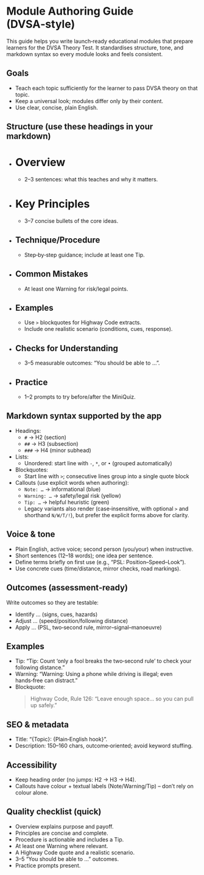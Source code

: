 # Module Authoring Guide (DVSA‑style)

This guide helps you write launch‑ready educational modules that prepare learners for the DVSA Theory Test. It standardises structure, tone, and markdown syntax so every module looks and feels consistent.

## Goals
- Teach each topic sufficiently for the learner to pass DVSA theory on that topic.
- Keep a universal look; modules differ only by their content.
- Use clear, concise, plain English.

## Structure (use these headings in your markdown)
- # Overview
  - 2–3 sentences: what this teaches and why it matters.
- # Key Principles
  - 3–7 concise bullets of the core ideas.
- ## Technique/Procedure
  - Step‑by‑step guidance; include at least one Tip.
- ## Common Mistakes
  - At least one Warning for risk/legal points.
- ## Examples
  - Use `>` blockquotes for Highway Code extracts.
  - Include one realistic scenario (conditions, cues, response).
- ## Checks for Understanding
  - 3–5 measurable outcomes: “You should be able to …”.
- ## Practice
  - 1–2 prompts to try before/after the MiniQuiz.

## Markdown syntax supported by the app
- Headings:
  - `#` → H2 (section)
  - `##` → H3 (subsection)
  - `###` → H4 (minor subhead)
- Lists:
  - Unordered: start line with `-`, `*`, or `•` (grouped automatically)
- Blockquotes:
  - Start line with `>`; consecutive lines group into a single quote block
- Callouts (use explicit words when authoring):
  - `Note: …` → informational (blue)
  - `Warning: …` → safety/legal risk (yellow)
  - `Tip: …` → helpful heuristic (green)
  - Legacy variants also render (case‑insensitive, with optional `>` and shorthand `N/W/T/!`), but prefer the explicit forms above for clarity.

## Voice & tone
- Plain English, active voice; second person (you/your) when instructive.
- Short sentences (12–18 words); one idea per sentence.
- Define terms briefly on first use (e.g., “PSL: Position–Speed–Look”).
- Use concrete cues (time/distance, mirror checks, road markings).

## Outcomes (assessment‑ready)
Write outcomes so they are testable:
- Identify … (signs, cues, hazards)
- Adjust … (speed/position/following distance)
- Apply … (PSL, two‑second rule, mirror–signal–manoeuvre)

## Examples
- Tip: “Tip: Count ‘only a fool breaks the two‑second rule’ to check your following distance.”
- Warning: “Warning: Using a phone while driving is illegal; even hands‑free can distract.”
- Blockquote: 
  > Highway Code, Rule 126: “Leave enough space… so you can pull up safely.”

## SEO & metadata
- Title: “{Topic}: {Plain‑English hook}”.
- Description: 150–160 chars, outcome‑oriented; avoid keyword stuffing.

## Accessibility
- Keep heading order (no jumps: H2 → H3 → H4).
- Callouts have colour + textual labels (Note/Warning/Tip) – don’t rely on colour alone.

## Quality checklist (quick)
- Overview explains purpose and payoff.
- Principles are concise and complete.
- Procedure is actionable and includes a Tip.
- At least one Warning where relevant.
- A Highway Code quote and a realistic scenario.
- 3–5 “You should be able to …” outcomes.
- Practice prompts present.
